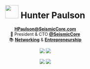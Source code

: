 <div><h1 align="center">  <img src="https://avatars3.githubusercontent.com/u/47159695?s=400&u=5ab931bb898c8ab34a7198cc96878042c22ca729&v=4" width="43px" height="43px"> Hunter Paulson</h1>
  <p align="center"><b><a href="mailto:hpaulson@SeismicCore.com">HPaulson@SeismicCore.com</a></b><br>💼 President & CTO <b><a href="https://github.com/SeismicCore">@SeismicCore</a></b><br>📚 <a href="https://github.com/topics/networking"><b>Networking</b></a> & <a href="https://github.com/topics/entrepreneurship"><b>Entrepreneurship</b></a></p>
<p align="center">
  <img src="https://img.shields.io/badge/System-Ubuntu%2020.04-informational?style=flat&logo=linux&style=for-the-badge" />
  <img src="https://img.shields.io/badge/Editor-VSCode-informational?style=flat&logo=visual-studio-code&style=for-the-badge&logoColor=blue" />
</p>
<p align="center">
<a>
  <img align="center" src="https://api.hpaulson.smc.wtf/api?username=HPaulson&show_icons=true?count_private=true&show_border=false&include_all_commits=true" />
</a>
<a>
  <img align="center" src="https://api.hpaulson.smc.wtf/api/top-langs/?username=hpaulson&layout=compact&show_border=false" />
</a>

</p>
